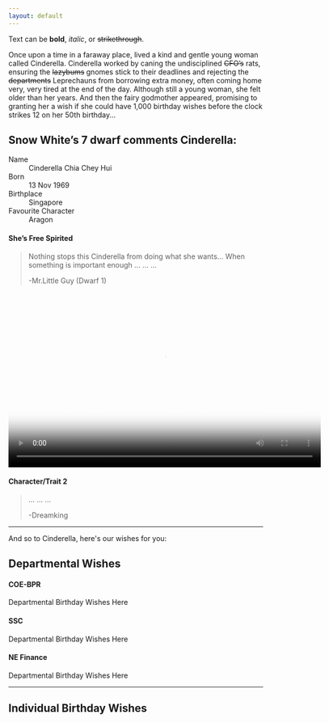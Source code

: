 ```yaml
---
layout: default
---
```


Text can be **bold**, _italic_, or ~~strikethrough~~.

Once upon a time in a faraway place, lived a kind and gentle young woman called Cinderella. Cinderella worked by caning the undisciplined ~~CFO’s~~ rats, ensuring the ~~lazybums~~ gnomes stick to their deadlines and rejecting the ~~departments~~ Leprechauns from borrowing extra money, often coming home very, very tired at the end of the day. Although still a young woman, she felt older than her years. And then the fairy godmother appeared, promising to granting her a wish if she could have 1,000 birthday wishes before the clock strikes 12 on her 50th birthday...


## Snow White’s 7 dwarf comments Cinderella:

<dl>
<dt>Name</dt>
<dd>Cinderella Chia Chey Hui</dd>
<dt>Born</dt>
<dd>13 Nov 1969</dd>
<dt>Birthplace</dt>
<dd>Singapore</dd>
<dt>Favourite Character</dt>
<dd>Aragon</dd>
</dl>

#### She’s Free Spirited
> Nothing stops this Cinderella from doing what she wants...
> When something is important enough ... ... ... 
>
> -Mr.Little Guy (Dwarf 1)

<video poster="https://raw.githubusercontent.com/projectcinderella/projectcinderella.github.io/master/assets/chey/Opening.jpg" width="618" height="347" controls preload> 
    <source src="https://raw.githubusercontent.com/projectcinderella/projectcinderella.github.io/master/assets/chey/Dance.mp4" media="only screen and (min-device-width: 568px)"></source> 
    <source src="https://raw.githubusercontent.com/projectcinderella/projectcinderella.github.io/master/assets/chey/Dance.iphone5.mp4" media="only screen and (max-device-width: 568px)"></source> 
    <source src="https://raw.githubusercontent.com/projectcinderella/projectcinderella.github.io/master/assets/chey/Dance.webmhd.webm"></source> 
</video>

#### Character/Trait 2
>  ... ... ...
>
> -Dreamking

* * *

And so to Cinderella, here's our wishes for you:

## Departmental Wishes

#### COE-BPR
Departmental Birthday Wishes Here

#### SSC
Departmental Birthday Wishes Here

#### NE Finance
Departmental Birthday Wishes Here

* * *

## Individual Birthday Wishes

<div class="comments">
	<div id="disqus_thread"></div>
	<script type="text/javascript">

	    var disqus_shortname = 'https-ntuc255-github-io-chey-another-page-html';

	    (function() {
	        var dsq = document.createElement('script'); dsq.type = 'text/javascript'; dsq.async = true;
	        dsq.src = '//' + disqus_shortname + '.disqus.com/embed.js';
	        (document.getElementsByTagName('head')[0] || document.getElementsByTagName('body')[0]).appendChild(dsq);
	    })();

	</script>
	<noscript>Please enable JavaScript to view the <a href="http://disqus.com/?ref_noscript">comments powered by Disqus.</a></noscript>
</div>


